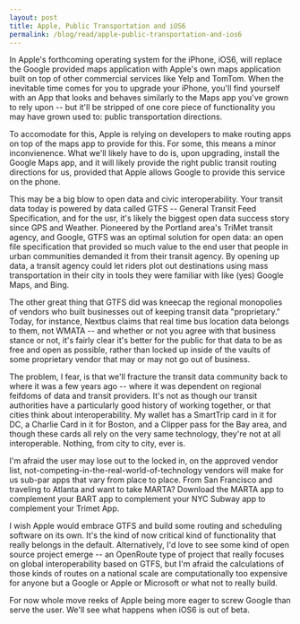 ```yaml
---
layout: post
title: Apple, Public Transportation and iOS6
permalink: /blog/read/apple-public-transportation-and-ios6
---
```

In Apple's forthcoming operating system for the iPhone, iOS6, will replace the Google provided maps application with Apple's own maps application built on top of other commercial services like Yelp and TomTom. When the inevitable time comes for you to upgrade your iPhone, you'll find yourself with an App that looks and behaves similarly to the Maps app you've grown to rely upon -- but it'll be stripped of one core piece of functionality you may have grown used to: public transportation directions.

To accomodate for this, Apple is relying on developers to make routing apps on top of the maps app to provide for this. For some, this means a minor inconvienence. What we'll likely have to do is, upon upgrading, install the Google Maps app, and it will likely provide the right public transit routing directions for us, provided that Apple allows Google to provide this service on the phone.

This may be a big blow to open data and civic interoperability. Your transit data today is powered by data called GTFS -- General Transit Feed Specification, and for the usr, it's likely the biggest open data success story since GPS and Weather. Pioneered by the Portland area's TriMet transit agency, and Google, GTFS was an optimal solution for open data: an open file specification that provided so much value to the end user that people in urban communities demanded it from their transit agency. By opening up data, a transit agency could let riders plot out destinations using mass transportation in their city in tools they were familiar with like (yes) Google Maps, and Bing.

The other great thing that GTFS did was kneecap the regional monopolies of vendors who built businesses out of keeping transit data "proprietary." Today, for instance, Nextbus claims that real time bus location data belongs to them, not WMATA -- and whether or not you agree with that business stance or not, it's fairly clear it's better for the public for that data to be as free and open as possible, rather than locked up inside of the vaults of some proprietary vendor that may or may not go out of business.

The problem, I fear, is that we'll fracture the transit data community back to where it was a few years ago -- where it was dependent on regional feifdoms of data and transit providers. It's not as though our transit authorities have a particularly good history of working together, or that cities think about interoperability. My wallet has a SmartTrip card in it for DC, a Charlie Card in it for Boston, and a Clipper pass for the Bay area, and though these cards all rely on the very same technology, they're not at all interoperable. Nothing, from city to city, ever is.

I'm afraid the user may lose out to the locked in, on the approved vendor list, not-competing-in-the-real-world-of-technology vendors will make for us sub-par apps that vary from place to place. From San Francisco and traveling to Atlanta and want to take MARTA? Download the MARTA app to complement your BART app to complement your NYC Subway app to complement your Trimet App.

I wish Apple would embrace GTFS and build some routing and scheduling software on its own. It's the kind of now critical kind of functionality that really belongs in the default. Alternatively, I'd love to see some kind of open source project emerge -- an OpenRoute type of project that really focuses on global interoperability based on GTFS, but I'm afraid the calculations of those kinds of routes on a national scale are computationally too expensive for anyone but a Google or Apple or Microsoft or what not to really build.

For now whole move reeks of Apple being more eager to screw Google than serve the user. We'll see what happens when iOS6 is out of beta.
